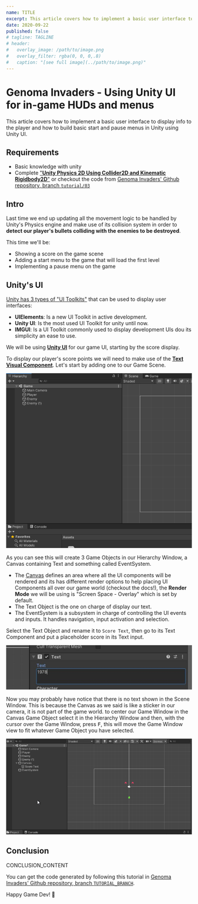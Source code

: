 ```yaml
---
name: TITLE
excerpt: This article covers how to implement a basic user interface to display info to the player and how to build basic start and pause menus in Unity using Unity UI.
date: 2020-09-22
published: false
# tagline: TAGLINE
# header:
#   overlay_image: /path/to/image.png
#   overlay_filter: rgba(0, 0, 0,.8)
#   caption: "[see full image](../path/to/image.png)"
---
```



# Genoma Invaders - Using Unity UI for in-game HUDs and menus

This article covers how to implement a basic user interface to display info to the player and how to build basic start and pause menus in Unity using Unity UI.


## Requirements

- Basic knowledge with unity
- Complete ["**Unity Physics 2D Using Collider2D and Kinematic Rigidbody2D**"](../_tutorials/03-unity-physics-2d-using-collider2d-and-kinematic-rigidbody2d.md) or checkout the code from [Genoma Invaders' Github repository, branch `tutorial/03`](https://github.com/GenomaGames/genoma-invaders/tree/tutorial/03)


## Intro

Last time we end up updating all the movement logic to be handled by Unity's Physics engine and make use of its collision system in order to **detect our player's bullets colliding with the enemies to be destroyed**.

This time we'll be:
- Showing a score on the game scene
- Adding a start menu to the game that will load the first level
- Implementing a pause menu on the game

## Unity's UI

[Unity has 3 types of "UI Toolkits"](https://docs.unity3d.com/2020.1/Documentation/Manual/UIToolkits.html) that can be used to display user interfaces:

- **UIElements**: Is a new UI Toolkit in active development.
- **Unity UI**: Is the most used UI Toolkit for unity until now.
- **IMGUI**: Is a UI Toolkit commonly used to display development UIs dou its simplicity an ease to use.

We will be using [**Unity UI**](https://docs.unity3d.com/Packages/com.unity.ugui@1.0/manual/index.html) for our game UI, starting by the score display.

To display our player's score points we will need to make use of the [**Text Visual Component**](https://docs.unity3d.com/Packages/com.unity.ugui@1.0/manual/UIVisualComponents.html#text). Let's start by adding one to our Game Scene.

![01-Unity_Hierarchy_Create_UI_Text](../assets/lesson-04/01-Unity_Hierarchy_Create_UI_Text.gif)

As you can see this will create 3 Game Objects in our Hierarchy Window, a Canvas containing Text and something called EventSystem.

- The [Canvas](https://docs.unity3d.com/2020.1/Documentation/Manual/UICanvas.html) defines an area where all the UI components will be rendered and its has different render options to help placing UI Components all over our game world (checkout the docs!), the **Render Mode** we will be using is "Screen Space - Overlay" which is set by default.
- The Text Object is the one on charge of display our text.
- The EventSystem is a subsystem in charge of controlling the UI events and inputs. It handles navigation, input activation and selection.


Select the Text Object and rename it to `Score Text`, then go to its Text Component and put a placeholder score in its Text input.

![02-Unity_Inspector_Text](../assets/lesson-04/02-Unity_Inspector_Text.jpg)

Now you may probably have notice that there is no text shown in the Scene Window. This is because the Canvas as we said is like a sticker in our camera, it is not part of the game world. to center our Game Window in the Canvas Game Object select it in the Hierarchy Window and then, with the cursor over the Game Window, press <kbd>F</kbd>, this will move the Game Window view to fit whatever Game Object you have selected.

![03-Unity_Game_Object_Focus](../assets/lesson-04/03-Unity_Game_Object_Focus.gif)


## Conclusion

CONCLUSION_CONTENT


You can get the code generated by following this tutorial in [Genoma Invaders' Github repository, branch `TUTORIAL_BRANCH`](https://github.com/GenomaGames/genoma-invaders/tree/TUTORIAL_BRANCH).

Happy Game Dev! :space_invader: